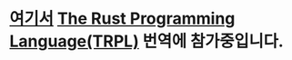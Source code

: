 # [여기서](https://www.penflip.com/sarojaba/rust-doc-korean/) [The Rust Programming Language(TRPL)](https://doc.rust-lang.org/book/) 번역에 참가중입니다.

